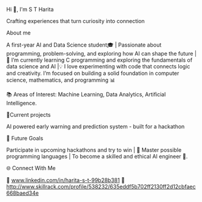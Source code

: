 Hi 👋, I'm  S T Harita

Crafting experiences that turn curiosity into connection

About me
     
A first-year AI and Data Science student🎓 | Passionate about programming, problem-solving, and exploring how AI can shape the future |🌱 I’m currently learning C programming and exploring the fundamentals of data science and AI |💡 I love experimenting with code that connects logic and creativity.
I’m focused on building a solid foundation in computer science, mathematics, and programming 📊 

📚 Areas of Interest: Machine Learning, Data Analytics, Artificial Intelligence.

📂Current projects

AI powered early warning and prediction system - built for a hackathon

🎯 Future Goals

Participate in upcoming hackathons and try to win | 🧱 Master possible programming languages | To become a skilled and ethical AI engineer 🚀.

🌐 Connect With Me

💼 www.linkedin.com/in/harita-s-t-99b28b381
 🤖http://www.skillrack.com/profile/538232/635eddf5b702ff2130ff2d12cbfaec668baed34e 


